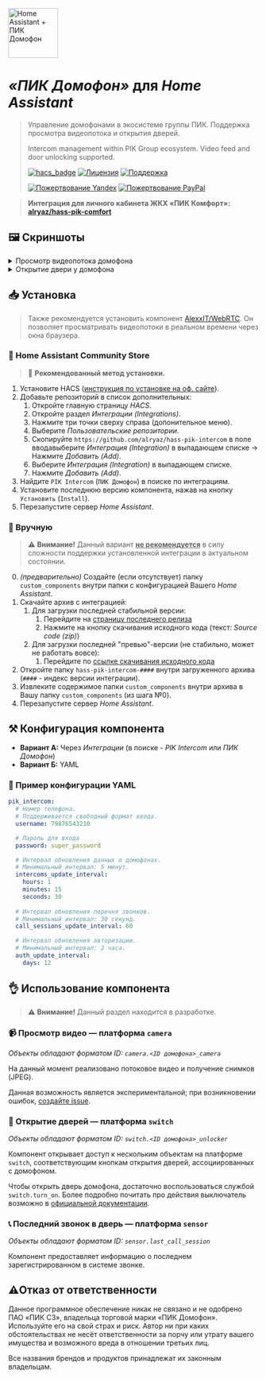 <img src="https://raw.githubusercontent.com/alryaz/hass-pik-intercom/master/images/header.png" height="100" alt="Home Assistant + ПИК Домофон">

_&#xab;ПИК Домофон&#xbb;_ для _Home Assistant_
==================================================

> Управление домофонами в экосистеме группы ПИК. Поддержка просмотра видеопотока и открытия дверей.
>
> Intercom management within PIK Group ecosystem. Video feed and door unlocking supported.
> 
> [![hacs_badge](https://img.shields.io/badge/HACS-Default-green.svg)](https://github.com/custom-components/hacs)
> [![Лицензия](https://img.shields.io/badge/%D0%9B%D0%B8%D1%86%D0%B5%D0%BD%D0%B7%D0%B8%D1%8F-MIT-yellow.svg)](https://opensource.org/licenses/MIT)
> [![Поддержка](https://img.shields.io/badge/%D0%9F%D0%BE%D0%B4%D0%B4%D0%B5%D1%80%D0%B6%D0%B8%D0%B2%D0%B0%D0%B5%D1%82%D1%81%D1%8F%3F-%D0%B4%D0%B0-green.svg)](https://github.com/alryaz/hass-pik-intercom/graphs/commit-activity)
>
> [![Пожертвование Yandex](https://img.shields.io/badge/%D0%9F%D0%BE%D0%B6%D0%B5%D1%80%D1%82%D0%B2%D0%BE%D0%B2%D0%B0%D0%BD%D0%B8%D0%B5-Yandex-red.svg)](https://money.yandex.ru/to/410012369233217)
> [![Пожертвование PayPal](https://img.shields.io/badge/%D0%9F%D0%BE%D0%B6%D0%B5%D1%80%D1%82%D0%B2%D0%BE%D0%B2%D0%B0%D0%BD%D0%B8%D0%B5-Paypal-blueviolet.svg)](https://www.paypal.me/alryaz)

> **Интеграция для личного кабинета ЖКХ «ПИК Комфорт»: [alryaz/hass-pik-comfort](https://github.com/alryaz/hass-pik-comfort)**

##  🖼  Скриншоты

<details>
  <summary>Просмотр видеопотока домофона</summary> 
  <img src="https://raw.githubusercontent.com/alryaz/hass-pik-intercom/main/images/camera.png" alt="Скриншот: Просмотр видеопотока домофона">
</details>
<details>
  <summary>Открытие двери у домофона</summary> 
  <img src="https://raw.githubusercontent.com/alryaz/hass-pik-intercom/main/images/unlockers.png" alt="Скриншот: Открытие двери у домофона">
</details>

## 📥 Установка

> Также рекомендуется установить компонент [AlexxIT/WebRTC](https://github.com/AlexxIT/WebRTC).
> Он позволяет просматривать видеопотоки в реальном времени через окна браузера.

###  🏪  Home Assistant Community Store

> 🎉  **Рекомендованный метод установки.**

1. Установите
   HACS ([инструкция по установке на оф. сайте](https://hacs.xyz/docs/installation/installation/)).
2. Добавьте репозиторий в список дополнительных:
    1. Откройте главную страницу _HACS_.
    2. Откройте раздел _Интеграции (Integrations)_.
    3. Нажмите три точки сверху справа (допонительное меню).
    4. Выберите _Пользовательские репозитории_.
    5. Скопируйте `https://github.com/alryaz/hass-pik-intercom` в поле вводавыберите _Интеграция (Integration)_ в выпадающем списке -> Нажмите _Добавить (Add)_.
    6. Выберите _Интеграция (Integration)_ в выпадающем списке.
    7. Нажмите _Добавить (Add)_.
3. Найдите `PIK Intercom` (`ПИК Домофон`) в поиске по интеграциям.
4. Установите последнюю версию компонента, нажав на кнопку `Установить` (`Install`).
5. Перезапустите сервер _Home Assistant_.

###  🔧  Вручную

> ⚠️ **Внимание!** Данный вариант **<ins>не рекомендуется</ins>** в силу сложности поддержки установленной интеграции в актуальном
> состоянии.

0. _(предварительно)_ Создайте (если отсутствует) папку `custom_components` внутри папки с конфигурацией Вашего _Home Assistant_.
1. Скачайте архив с интеграцией:
   1. Для загрузки последней стабильной версии:
      1. Перейдите на [страницу последнего релиза](https://github.com/alryaz/hass-pik-intercom/releases/latest)
      2. Нажмите на кнопку скачивания исходного кода (текст: _Source code (zip)_)
   2. Для загрузки последней "превью"-версии (не стабильно, может не работать вовсе):
      1. Перейдите по [ссылке скачивания исходного кода](https://github.com/alryaz/hass-pik-intercom/archive/refs/heads/main.zip)
2. Откройте папку `hass-pik-intercom-####` внутри загруженного архива (`####` - индекс версии интеграции).
3. Извлеките содержимое папки `custom_components` внутри архива в Вашу папку `custom_components` (из шага №0).
4. Перезапустите сервер _Home Assistant_.

## ⚒  Конфигурация компонента
- **Вариант А:** Через _Интеграции_ (в поиске - _PIK Intercom_ или _ПИК Домофон_)
- **Вариант Б:** YAML

### 📝 Пример конфигурации YAML
```yaml
pik_intercom:
  # Номер телефона.
  # Поддерживается свободный формат ввода.
  username: 79876543210

  # Пароль для входа
  password: super_password

  # Интервал обновления данных о домофонах.
  # Минимальный интервал: 5 минут.
  intercoms_update_interval:
    hours: 1
    minutes: 15
    seconds: 30
      
  # Интервал обновления перечня звонков.
  # Минимальный интервал: 30 секунд.
  call_sessions_update_interval: 60

  # Интервал обновления авторизации.
  # Минимальный интервал: 2 часа.
  auth_update_interval:
    days: 12
```

## 👌 Использование компонента

> ⚠️ **Внимание!** Данный раздел находится в разработке.

### 📹 Просмотр видео &mdash; платформа `camera`

_Объекты обладают форматом ID: `camera.<ID домофона>_camera`_

На данный момент реализовано потоковое видео и получение снимков (JPEG).

Данная возможность является экспериментальной; при возникновении ошибок,
[создайте issue](https://github.com/alryaz/hass-pik-intercom/issues/new).

### 🚪 Открытие дверей &mdash; платформа `switch`

_Объекты обладают форматом ID: `switch.<ID домофона>_unlocker`_

Компонент открывает доступ к нескольким объектам на платформе `switch`, соответствующим
кнопкам открытия дверей, ассоциированных с домофоном.

Чтобы открыть дверь домофона, достаточно воспользоваться службой `switch.turn_on`.
Более подробно почитать про действия выключатель возможно в
[официальной документации](https://www.home-assistant.io/integrations/switch/).

### 📞 Последний звонок в дверь &mdash; платформа `sensor`

_Объекты обладают форматом ID: `sensor.last_call_session`_

Компонент предоставляет информацию о последнем зарегистрированном в системе звонке.

## ⚠️Отказ от ответственности

Данное программное обеспечение никак не связано и не одобрено ПАО «ПИК СЗ», владельца
торговой марки «ПИК Домофон». Используйте его на свой страх и риск. Автор ни при каких
обстоятельствах не несёт ответственности за порчу или утрату вашего имущества и возможного
вреда в отношении третьих лиц.

Все названия брендов и продуктов принадлежат их законным владельцам.
